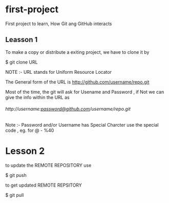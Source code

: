 # first-project
First project to learn, How Git ang GitHub interacts

## Leasson 1

To make a copy or distribute a exiting project, we have to clone it by

$ git clone URL

NOTE :- URL stands for Uniform Resource Locator

The General form of the URL is http://github.com/username/repo.git

Most of the time, the git will ask for Usename and Password , if Not we can give
the info within the URL as
###### http://username:password@github.com/username/repo.git

Note :- Password and/or Username has Special Charcter use the special code , eg. for @ - %40

# Lesson 2

to update the REMOTE REPOSITORY use

$ git push

to get updated REMOTE REPSITORY

$ git pull
